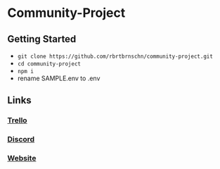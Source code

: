 # Community-Project

## Getting Started
- ``` git clone https://github.com/rbrtbrnschn/community-project.git ```
- ``` cd community-project ```
- ``` npm i ```
- rename SAMPLE.env to .env

 
## Links
### [Trello](https://trello.com/b/PLIlzSJR/community-project)
### [Discord](https://discord.gg/q2wRePf)
### [Website](https://doesisaacbeat.me)
